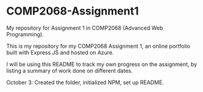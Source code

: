 # COMP2068-Assignment1
My repository for Assignment 1 in COMP2068 (Advanced Web Programming).

This is my repository for my COMP2068 Assignment 1, an online portfolio built with Express JS and hosted on Azure.

I will be using this README to track my own progress on the assignment, by listing a summary of work done on different dates.

October 3:
	Created the folder, initialized NPM, set up README.